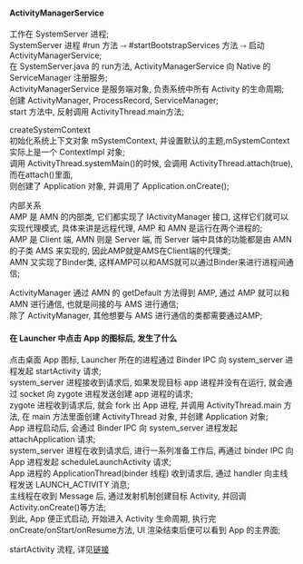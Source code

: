 #### ActivityManagerService  
工作在 SystemServer 进程;  
SystemServer 进程 #run 方法 ⤑ #startBootstrapServices 方法 ⤑  启动 ActivityManagerService;  
在 SystemServer.java 的 run方法, ActivityManagerService 向 Native 的 ServiceManager 注册服务;  
ActivityManagerService 是服务端对象, 负责系统中所有 Activity 的生命周期;  
创建 ActivityManager, ProcessRecord, ServiceManager;  
start 方法中, 反射调用 ActivityThread.main方法;  

createSystemContext  
初始化系统上下文对象 mSystemContext, 并设置默认的主题,mSystemContext 实际上是一个 ContextImpl 对象;    
调用 ActivityThread.systemMain()的时候, 会调用 ActivityThread.attach(true), 而在attach()里面,  
则创建了 Application 对象, 并调用了 Application.onCreate();  

内部关系  
AMP 是 AMN 的内部类, 它们都实现了 IActivityManager 接口, 这样它们就可以实现代理模式, 具体来讲是远程代理, AMP 和 AMN 是运行在两个进程的;  
AMP 是 Client 端, AMN 则是 Server 端, 而 Server 端中具体的功能都是由 AMN 的子类 AMS 来实现的, 因此AMP就是AMS在Client端的代理类;   
AMN 又实现了Binder类, 这样AMP可以和AMS就可以通过Binder来进行进程间通信;  

ActivityManager 通过 AMN 的 getDefault 方法得到 AMP, 通过 AMP 就可以和 AMN 进行通信, 也就是间接的与 AMS 进行通信;  
除了 ActivityManager, 其他想要与 AMS 进行通信的类都需要通过AMP;  

#### 在 Launcher 中点击  App 的图标后, 发生了什么  
点击桌面 App 图标, Launcher 所在的进程通过 Binder IPC 向 system_server 进程发起 startActivity 请求;  
system_server 进程接收到请求后, 如果发现目标 app 进程并没有在运行, 就会通过 socket 向 zygote 进程发送创建 app 进程的请求;  
zygote 进程收到请求后, 就会 fork 出 App 进程, 并调用 ActivityThread.main 方法, 在 main 方法里面创建 ActivityThread 对象, 并创建 Application 对象;  
App 进程启动后, 会通过 Binder IPC 向 system_server 进程发起 attachApplication 请求;  
system_server 进程在收到请求后, 进行一系列准备工作后, 再通过 binder IPC 向 App 进程发起 scheduleLaunchActivity 请求;  
App 进程的 ApplicationThread(binder 线程) 收到请求后, 通过 handler 向主线程发送 LAUNCH_ACTIVITY 消息;  
主线程在收到 Message 后, 通过发射机制创建目标 Activity, 并回调 Activity.onCreate()等方法;  
到此, App 便正式启动, 开始进入 Activity 生命周期, 执行完 onCreate/onStart/onResume方法, UI 渲染结束后便可以看到 App 的主界面;  

startActivity 流程, 详见[链接](/Android/basic/context/Activity.md)  

